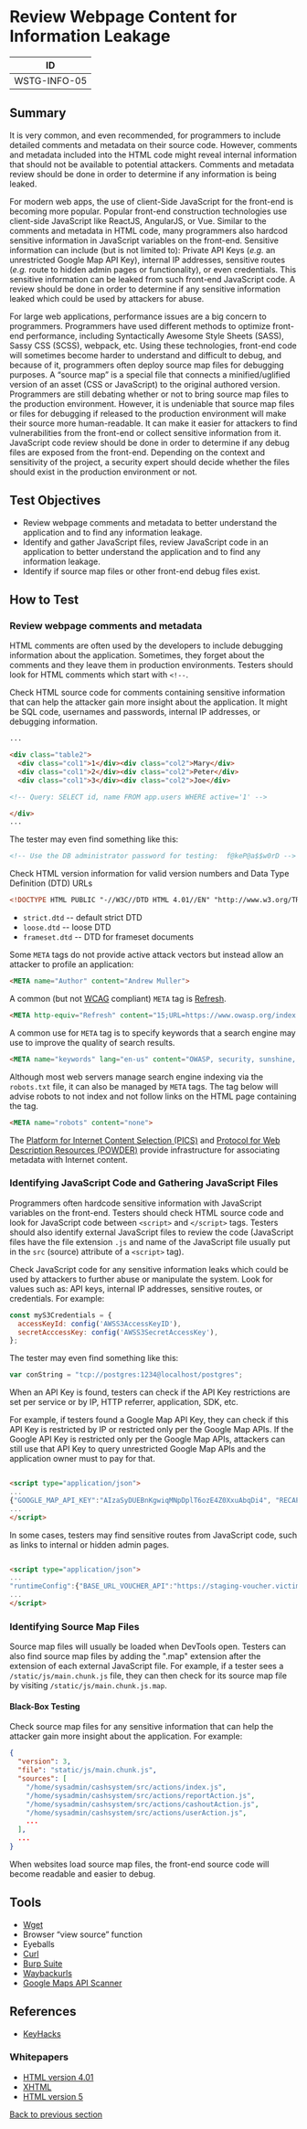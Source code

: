 # Review Webpage Content for Information Leakage

|ID          |
|------------|
|WSTG-INFO-05|

## Summary

It is very common, and even recommended, for programmers to include detailed comments and metadata on their source code. However, comments and metadata included into the HTML code might reveal internal information that should not be available to potential attackers. Comments and metadata review should be done in order to determine if any information is being leaked.

For modern web apps, the use of client-Side JavaScript for the front-end is becoming more popular. Popular front-end construction technologies use client-side JavaScript like ReactJS, AngularJS, or Vue.  Similar to the comments and metadata in HTML code, many programmers also hardcod sensitive information in JavaScript variables on the front-end. Sensitive information can include (but is not limited to): Private API Keys (*e.g.* an unrestricted Google Map API Key), internal IP addresses, sensitive routes (*e.g.* route to hidden admin pages or functionality), or even credentials. This sensitive information can be leaked from such front-end JavaScript code. A review should be done in order to determine if any sensitive information leaked which could be used by attackers for abuse.

For large web applications, performance issues are a big concern to programmers. Programmers have used different methods to optimize front-end performance, including Syntactically Awesome Style Sheets (SASS), Sassy CSS (SCSS), webpack, etc. Using these technologies, front-end code will sometimes become harder to understand and difficult to debug, and because of it, programmers often deploy source map files for debugging purposes. A “source map” is a special file that connects a minified/uglified version of an asset (CSS or JavaScript) to the original authored version. Programmers are still debating whether or not to bring source map files to the production environment. However, it is undeniable that source map files or files for debugging if released to the production environment will make their source more human-readable. It can make it easier for attackers to find vulnerabilities from the front-end or collect sensitive information from it. JavaScript code review should be done in order to determine if any debug files are exposed from the front-end. Depending on the context and sensitivity of the project, a security expert should decide whether the files should exist in the production environment or not.

## Test Objectives

* Review webpage comments and metadata to better understand the application and to find any information leakage.
* Identify and gather JavaScript files, review JavaScript code in an application to better understand the application and to find any information leakage.
* Identify if source map files or other front-end debug files exist.

## How to Test

### Review webpage comments and metadata

HTML comments are often used by the developers to include debugging information about the application. Sometimes, they forget about the comments and they leave them in production environments. Testers should look for HTML comments which start with `<!--`.

Check HTML source code for comments containing sensitive information that can help the attacker gain more insight about the application. It might be SQL code, usernames and passwords, internal IP addresses, or debugging information.

```html
...

<div class="table2">
  <div class="col1">1</div><div class="col2">Mary</div>
  <div class="col1">2</div><div class="col2">Peter</div>
  <div class="col1">3</div><div class="col2">Joe</div>

<!-- Query: SELECT id, name FROM app.users WHERE active='1' -->

</div>
...
```

The tester may even find something like this:

```html
<!-- Use the DB administrator password for testing:  f@keP@a$$w0rD -->
```

Check HTML version information for valid version numbers and Data Type Definition (DTD) URLs

```html
<!DOCTYPE HTML PUBLIC "-//W3C//DTD HTML 4.01//EN" "http://www.w3.org/TR/html4/strict.dtd">
```

* `strict.dtd` -- default strict DTD
* `loose.dtd` -- loose DTD
* `frameset.dtd` -- DTD for frameset documents

Some `META` tags do not provide active attack vectors but instead allow an attacker to profile an application:

```html
<META name="Author" content="Andrew Muller">
```

A common (but not [WCAG](https://www.w3.org/WAI/standards-guidelines/wcag/) compliant) `META` tag is [Refresh](https://en.wikipedia.org/wiki/Meta_refresh).

```html
<META http-equiv="Refresh" content="15;URL=https://www.owasp.org/index.html">
```

A common use for `META` tag is to specify keywords that a search engine may use to improve the quality of search results.

```html
<META name="keywords" lang="en-us" content="OWASP, security, sunshine, lollipops">
```

Although most web servers manage search engine indexing via the `robots.txt` file, it can also be managed by `META` tags. The tag below will advise robots to not index and not follow links on the HTML page containing the tag.

```html
<META name="robots" content="none">
```

The [Platform for Internet Content Selection (PICS)](https://www.w3.org/PICS/) and [Protocol for Web Description Resources (POWDER)](https://www.w3.org/2007/powder/) provide infrastructure for associating metadata with Internet content.

### Identifying JavaScript Code and Gathering JavaScript Files

Programmers often hardcode sensitive information with JavaScript variables on the front-end. Testers should check HTML source code and look for JavaScript code between `<script>` and `</script>` tags. Testers should also identify external JavaScript files to review the code (JavaScript files have the file extension `.js` and name of the JavaScript file usually put in the `src` (source) attribute of a `<script>` tag).

Check JavaScript code for any sensitive information leaks which could be used by attackers to further abuse or manipulate the system. Look for values such as: API keys, internal IP addresses, sensitive routes, or credentials. For example:

```javascript
const myS3Credentials = {
  accessKeyId: config('AWSS3AccessKeyID'),
  secretAcccessKey: config('AWSS3SecretAccessKey'),
};
```

The tester may even find something like this:

```javascript
var conString = "tcp://postgres:1234@localhost/postgres";
```

When an API Key is found, testers can check if the API Key restrictions are set per service or by IP, HTTP referrer, application, SDK, etc.

For example, if testers found a Google Map API Key, they can check if this API Key is restricted by IP or restricted only per the Google Map APIs. If the Google API Key is restricted only per the Google Map APIs, attackers can still use that API Key to query unrestricted Google Map APIs and the application owner must to pay for that.

```html

<script type="application/json">
...
{"GOOGLE_MAP_API_KEY":"AIzaSyDUEBnKgwiqMNpDplT6ozE4Z0XxuAbqDi4", "RECAPTCHA_KEY":"6LcPscEUiAAAAHOwwM3fGvIx9rsPYUq62uRhGjJ0"}
...
</script>
```

In some cases, testers may find sensitive routes from JavaScript code, such as links to internal or hidden admin pages.

```html

<script type="application/json">
...
"runtimeConfig":{"BASE_URL_VOUCHER_API":"https://staging-voucher.victim.net/api", "BASE_BACKOFFICE_API":"https://10.10.10.2/api", "ADMIN_PAGE":"/hidden_administrator"}
...
</script>
```

### Identifying Source Map Files

Source map files will usually be loaded when DevTools open. Testers can also find source map files by adding the ".map" extension after the extension of each external JavaScript file. For example, if a tester sees a `/static/js/main.chunk.js` file, they can then check for its source map file by visiting `/static/js/main.chunk.js.map`.

#### Black-Box Testing

Check source map files for any sensitive information that can help the attacker gain more insight about the application. For example:

```json
{
  "version": 3,
  "file": "static/js/main.chunk.js",
  "sources": [
    "/home/sysadmin/cashsystem/src/actions/index.js",
    "/home/sysadmin/cashsystem/src/actions/reportAction.js",
    "/home/sysadmin/cashsystem/src/actions/cashoutAction.js",
    "/home/sysadmin/cashsystem/src/actions/userAction.js",
    ...
  ],
  ...
}
```

When websites load source map files, the front-end source code will become readable and easier to debug.

## Tools

* [Wget](https://www.gnu.org/software/wget/wget.html)
* Browser “view source” function
* Eyeballs
* [Curl](https://curl.haxx.se/)
* [Burp Suite](https://portswigger.net/burp)
* [Waybackurls](https://github.com/tomnomnom/waybackurls)
* [Google Maps API Scanner](https://github.com/ozguralp/gmapsapiscanner/)

## References

* [KeyHacks](https://github.com/streaak/keyhacks)

### Whitepapers

* [HTML version 4.01](https://www.w3.org/TR/1999/REC-html401-19991224)
* [XHTML](https://www.w3.org/TR/2010/REC-xhtml-basic-20101123/)
* [HTML version 5](https://www.w3.org/TR/html5/)

[Back to previous section](./)